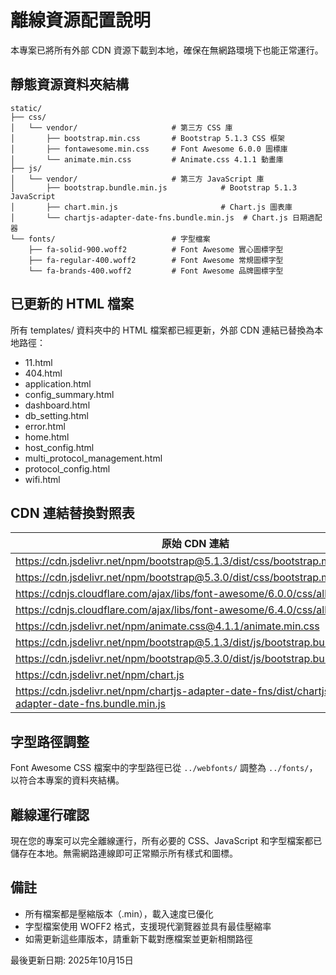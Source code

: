 # 離線資源配置說明

本專案已將所有外部 CDN 資源下載到本地，確保在無網路環境下也能正常運行。

## 靜態資源資料夾結構

```
static/
├── css/
│   └── vendor/                     # 第三方 CSS 庫
│       ├── bootstrap.min.css       # Bootstrap 5.1.3 CSS 框架
│       ├── fontawesome.min.css     # Font Awesome 6.0.0 圖標庫
│       └── animate.min.css         # Animate.css 4.1.1 動畫庫
├── js/
│   └── vendor/                     # 第三方 JavaScript 庫
│       ├── bootstrap.bundle.min.js            # Bootstrap 5.1.3 JavaScript
│       ├── chart.min.js                       # Chart.js 圖表庫
│       └── chartjs-adapter-date-fns.bundle.min.js  # Chart.js 日期適配器
└── fonts/                          # 字型檔案
    ├── fa-solid-900.woff2          # Font Awesome 實心圖標字型
    ├── fa-regular-400.woff2        # Font Awesome 常規圖標字型
    └── fa-brands-400.woff2         # Font Awesome 品牌圖標字型
```

## 已更新的 HTML 檔案

所有 templates/ 資料夾中的 HTML 檔案都已經更新，外部 CDN 連結已替換為本地路徑：

- 11.html
- 404.html  
- application.html
- config_summary.html
- dashboard.html
- db_setting.html
- error.html
- home.html
- host_config.html
- multi_protocol_management.html
- protocol_config.html
- wifi.html

## CDN 連結替換對照表

| 原始 CDN 連結 | 本地路徑 |
|--------------|----------|
| https://cdn.jsdelivr.net/npm/bootstrap@5.1.3/dist/css/bootstrap.min.css | /static/css/vendor/bootstrap.min.css |
| https://cdn.jsdelivr.net/npm/bootstrap@5.3.0/dist/css/bootstrap.min.css | /static/css/vendor/bootstrap.min.css |
| https://cdnjs.cloudflare.com/ajax/libs/font-awesome/6.0.0/css/all.min.css | /static/css/vendor/fontawesome.min.css |
| https://cdnjs.cloudflare.com/ajax/libs/font-awesome/6.4.0/css/all.min.css | /static/css/vendor/fontawesome.min.css |
| https://cdn.jsdelivr.net/npm/animate.css@4.1.1/animate.min.css | /static/css/vendor/animate.min.css |
| https://cdn.jsdelivr.net/npm/bootstrap@5.1.3/dist/js/bootstrap.bundle.min.js | /static/js/vendor/bootstrap.bundle.min.js |
| https://cdn.jsdelivr.net/npm/bootstrap@5.3.0/dist/js/bootstrap.bundle.min.js | /static/js/vendor/bootstrap.bundle.min.js |
| https://cdn.jsdelivr.net/npm/chart.js | /static/js/vendor/chart.min.js |
| https://cdn.jsdelivr.net/npm/chartjs-adapter-date-fns/dist/chartjs-adapter-date-fns.bundle.min.js | /static/js/vendor/chartjs-adapter-date-fns.bundle.min.js |

## 字型路徑調整

Font Awesome CSS 檔案中的字型路徑已從 `../webfonts/` 調整為 `../fonts/`，以符合本專案的資料夾結構。

## 離線運行確認

現在您的專案可以完全離線運行，所有必要的 CSS、JavaScript 和字型檔案都已儲存在本地。無需網路連線即可正常顯示所有樣式和圖標。

## 備註

- 所有檔案都是壓縮版本（.min），載入速度已優化
- 字型檔案使用 WOFF2 格式，支援現代瀏覽器並具有最佳壓縮率
- 如需更新這些庫版本，請重新下載對應檔案並更新相關路徑

最後更新日期: 2025年10月15日